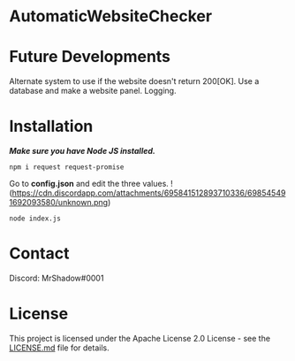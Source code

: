 # AutomaticWebsiteChecker

# Future Developments
Alternate system to use if the website doesn't return 200[OK].
Use a database and make a website panel.
Logging.

# Installation
***Make sure you have Node JS installed.***

```
npm i request request-promise
```

Go to **config.json** and edit the three values.
!(https://cdn.discordapp.com/attachments/695841512893710336/698545491692093580/unknown.png)

```
node index.js
```

# Contact
Discord: MrShadow#0001

# License

This project is licensed under the Apache License 2.0 License - see the [LICENSE.md](https://github.com/UsmanSamiMahmood/AutomaticWebsiteChecker/blob/master/LICENSE.md) file for details.
